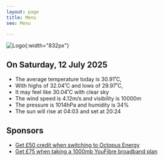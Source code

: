 ```yaml
---
layout: page
title: Menu
seo: Menu

---
```


![Logo](/images/logo.jpg){:width="832px"}

<!-- weather_marker starts -->
## On Saturday, 12 July 2025

- The average temperature today is 30.91˚C,
- With highs of 32.04˚C and lows of 29.97˚C,
- It may feel like 30.04˚C with clear sky
- The wind speed is 4.12m/s and visibility is 10000m
- The pressure is 1014hPa and humidity is 34%
- The sun will rise at 04:03 and set at 20:24

<!-- weather_marker ends -->

## Sponsors

- [Get £50 credit when switching to Octopus Energy](https://bit.ly/3oD1nnS)
- [Get £75 when taking a 1000mb YouFibre broadband plan](https://aklam.io/91zWhU?)
